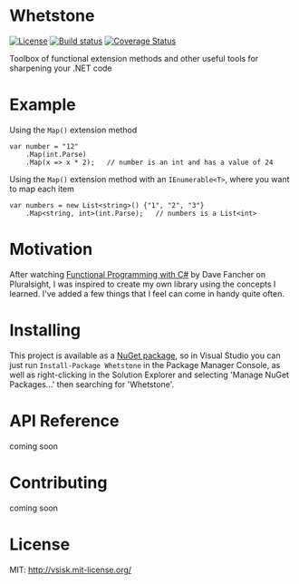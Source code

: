 # Whetstone

[![License](
http://img.shields.io/:license-mit-blue.svg)](
http://vsisk.mit-license.org)
[![Build status](
https://ci.appveyor.com/api/projects/status/fsrvcqeallu5uft0?svg=true)](
https://ci.appveyor.com/project/sappharx/whetstone)
[![Coverage Status](
https://coveralls.io/repos/github/sappharx/Whetstone/badge.svg?branch=master)](
https://coveralls.io/github/sappharx/Whetstone?branch=master)

Toolbox of functional extension methods and other useful tools for sharpening your .NET code

# Example
Using the `Map()` extension method

    var number = "12"
        .Map(int.Parse)
        .Map(x => x * 2);   // number is an int and has a value of 24

Using the `Map()` extension method with an `IEnumerable<T>`, where you want to map each item

    var numbers = new List<string>() {"1", "2", "3"}
        .Map<string, int>(int.Parse);   // numbers is a List<int>

# Motivation
After watching [Functional Programming with C#](
https://app.pluralsight.com/library/courses/functional-programming-csharp)
by Dave Fancher on Pluralsight,
I was inspired to create my own library using the concepts I learned.
I've added a few things that I feel can come in handy quite often.

# Installing
This project is available as a [NuGet package](
https://www.nuget.org/packages/Whetstone/), so in Visual Studio you can just run
`Install-Package Whetstone` in the Package Manager Console, as well as
right-clicking in the Solution Explorer and selecting 'Manage NuGet Packages...'
then searching for 'Whetstone'.

# API Reference
coming soon

# Contributing
coming soon

# License
MIT: http://vsisk.mit-license.org/